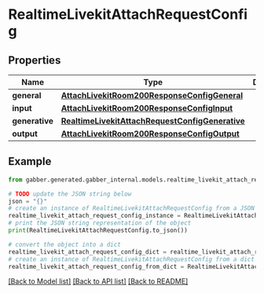 # RealtimeLivekitAttachRequestConfig


## Properties

Name | Type | Description | Notes
------------ | ------------- | ------------- | -------------
**general** | [**AttachLivekitRoom200ResponseConfigGeneral**](AttachLivekitRoom200ResponseConfigGeneral.md) |  | 
**input** | [**AttachLivekitRoom200ResponseConfigInput**](AttachLivekitRoom200ResponseConfigInput.md) |  | 
**generative** | [**RealtimeLivekitAttachRequestConfigGenerative**](RealtimeLivekitAttachRequestConfigGenerative.md) |  | 
**output** | [**AttachLivekitRoom200ResponseConfigOutput**](AttachLivekitRoom200ResponseConfigOutput.md) |  | 

## Example

```python
from gabber.generated.gabber_internal.models.realtime_livekit_attach_request_config import RealtimeLivekitAttachRequestConfig

# TODO update the JSON string below
json = "{}"
# create an instance of RealtimeLivekitAttachRequestConfig from a JSON string
realtime_livekit_attach_request_config_instance = RealtimeLivekitAttachRequestConfig.from_json(json)
# print the JSON string representation of the object
print(RealtimeLivekitAttachRequestConfig.to_json())

# convert the object into a dict
realtime_livekit_attach_request_config_dict = realtime_livekit_attach_request_config_instance.to_dict()
# create an instance of RealtimeLivekitAttachRequestConfig from a dict
realtime_livekit_attach_request_config_from_dict = RealtimeLivekitAttachRequestConfig.from_dict(realtime_livekit_attach_request_config_dict)
```
[[Back to Model list]](../README.md#documentation-for-models) [[Back to API list]](../README.md#documentation-for-api-endpoints) [[Back to README]](../README.md)



